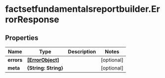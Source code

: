 # factsetfundamentalsreportbuilder.ErrorResponse

## Properties

Name | Type | Description | Notes
------------ | ------------- | ------------- | -------------
**errors** | [**[ErrorObject]**](ErrorObject.md) |  | [optional] 
**meta** | **{String: String}** |  | [optional] 


